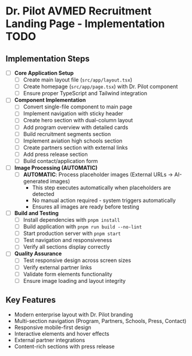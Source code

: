 # Dr. Pilot AVMED Recruitment Landing Page - Implementation TODO

## Implementation Steps

- [ ] **Core Application Setup**
  - [ ] Create main layout file (`src/app/layout.tsx`)
  - [ ] Create homepage (`src/app/page.tsx`) with Dr. Pilot component
  - [ ] Ensure proper TypeScript and Tailwind integration

- [ ] **Component Implementation**
  - [ ] Convert single-file component to main page
  - [ ] Implement navigation with sticky header
  - [ ] Create hero section with dual-column layout
  - [ ] Add program overview with detailed cards
  - [ ] Build recruitment segments section
  - [ ] Implement aviation high schools section
  - [ ] Create partners section with external links
  - [ ] Add press release section
  - [ ] Build contact/application form

- [ ] **Image Processing (AUTOMATIC)**
  - [ ] **AUTOMATIC**: Process placeholder images (External URLs → AI-generated images)
    - This step executes automatically when placeholders are detected
    - No manual action required - system triggers automatically
    - Ensures all images are ready before testing

- [ ] **Build and Testing**
  - [ ] Install dependencies with `pnpm install`
  - [ ] Build application with `pnpm run build --no-lint`
  - [ ] Start production server with `pnpm start`
  - [ ] Test navigation and responsiveness
  - [ ] Verify all sections display correctly

- [ ] **Quality Assurance**
  - [ ] Test responsive design across screen sizes
  - [ ] Verify external partner links
  - [ ] Validate form elements functionality
  - [ ] Ensure image loading and layout integrity

## Key Features
- Modern enterprise layout with Dr. Pilot branding
- Multi-section navigation (Program, Partners, Schools, Press, Contact)
- Responsive mobile-first design
- Interactive elements and hover effects
- External partner integrations
- Content-rich sections with press release